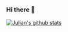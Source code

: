 ### Hi there 👋
[![Julian's github stats](https://github-readme-stats.vercel.app/api?username=JulianBroudy&hide=["stars","prs"])](https://github.com/JulianBroudy)

<!--
**JulianBroudy/JulianBroudy** is a ✨ _special_ ✨ repository because its `README.md` (this file) appears on your GitHub profile.

Here are some ideas to get you started:

- 🔭 I’m currently working on ...
- 🌱 I’m currently learning ...
- 👯 I’m looking to collaborate on ...
- 🤔 I’m looking for help with ...
- 💬 Ask me about ...
- 📫 How to reach me: ...
- 😄 Pronouns: ...
- ⚡ Fun fact: ...
-->
